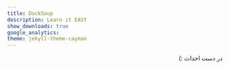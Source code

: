 ```yaml
---
title: DuckSoup
description: Learn it EASY
show_downloads: true
google_analytics:
theme: jekyll-theme-cayman
---
```


<p dir='rtl' align='right'><b></b></p>
<p dir='rtl' align='right'>در دست احداث :)</p>
<!--<img src="" alt="four_imgs"> -->
